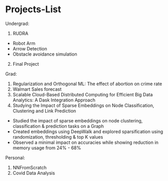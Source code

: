 # Projects-List

Undergrad:
1. RUDRA
  - Robot Arm
  - Arrow Detection
  - Obstacle avoidance simulation
2. Final Project

Grad:
1. Regularization and Orthogonal ML: The effect of abortion on crime rate
2. Walmart Sales forecast
3. Scalable Cloud-Based Distributed Computing for Efficient Big Data Analytics: A Dask Integration Approach
4. Studying the Impact of Sparse Embeddings on Node Classification, Clustering and Link Prediction
  - Studied the impact of sparse embeddings on node clustering, classification & prediction tasks on a Graph 
  - Created embeddings using DeepWalk and explored sparsification using randomization, thresholding & top K values
  - Observed a minimal impact on accuracies while showing reduction in memory usage from 24% - 68%


Personal:
1. NNFromScratch
2. Covid Data Analysis
